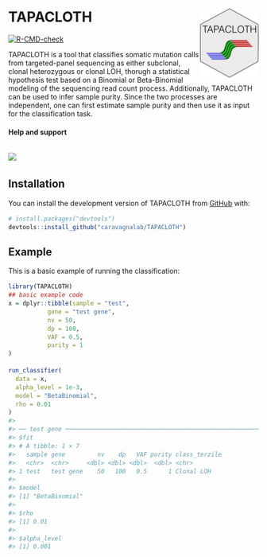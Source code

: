 
<!-- README.md is generated from README.Rmd. Please edit that file -->

# TAPACLOTH <a href="caravagnalab.github.io/TAPACLOTH"><img src="man/figures/logo.png" align="right" height="139" /></a>

<!-- badges: start -->

[![R-CMD-check](https://github.com/caravagnalab/TAPACLOTH/actions/workflows/R-CMD-check.yaml/badge.svg)](https://github.com/caravagnalab/TAPACLOTH/actions/workflows/R-CMD-check.yaml)
<!-- badges: end -->

TAPACLOTH is a tool that classifies somatic mutation calls from
targeted-panel sequencing as either subclonal, clonal heterozygous or
clonal LOH, thorugh a statistical hypothesis test based on a Binomial or
Beta-Binomial modeling of the sequencing read count process.
Additionally, TAPACLOTH can be used to infer sample purity. Since the
two processes are independent, one can first estimate sample purity and
then use it as input for the classification task.

#### Help and support

## [![](https://img.shields.io/badge/GitHub%20Pages-https://caravagnalab.github.io/TAPACLOTH/-yellow.svg)](https://caravagnalab.github.io/TAPACLOTH)

## Installation

You can install the development version of TAPACLOTH from
[GitHub](https://github.com/) with:

``` r
# install.packages("devtools")
devtools::install_github("caravagnalab/TAPACLOTH")
```

## Example

This is a basic example of running the classification:

``` r
library(TAPACLOTH)
## basic example code
x = dplyr::tibble(sample = "test",
           gene = "test gene",
           nv = 50,
           dp = 100,
           VAF = 0.5,
           purity = 1
)

run_classifier(
  data = x,
  alpha_level = 1e-3,
  model = "BetaBinomial",
  rho = 0.01
)
#> 
#> ── test gene ───────────────────────────────────────────────────────────────────
#> $fit
#> # A tibble: 1 × 7
#>   sample gene         nv    dp   VAF purity class_terzile
#>   <chr>  <chr>     <dbl> <dbl> <dbl>  <dbl> <chr>        
#> 1 test   test gene    50   100   0.5      1 Clonal LOH   
#> 
#> $model
#> [1] "BetaBinomial"
#> 
#> $rho
#> [1] 0.01
#> 
#> $alpha_level
#> [1] 0.001
```
